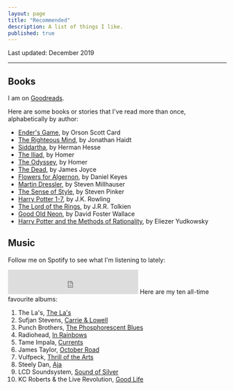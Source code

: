 ```yaml
---
layout: page
title: "Recommended"
description: A list of things I like.
published: true
---
```


Last updated: December 2019

--------

## Books

I am on [Goodreads](https://www.goodreads.com/user/show/36777500-david-laing).

Here are some books or stories that I've read more than once, alphabetically by author:

- [Ender's Game](https://www.goodreads.com/book/show/375802.Ender_s_Game), by Orson Scott Card
- [The Righteous Mind](https://www.goodreads.com/book/show/11324722-the-righteous-mind), by Jonathan Haidt
- [Siddartha](https://www.goodreads.com/book/show/30141085-siddartha), by Herman Hesse
- [The Iliad](https://www.goodreads.com/book/show/1371.The_Iliad), by Homer
- [The Odyssey](https://www.goodreads.com/book/show/1381.The_Odyssey), by Homer
- [The Dead](https://www.online-literature.com/james_joyce/958/), by James Joyce
- [Flowers for Algernon](https://www.goodreads.com/book/show/36576608-flowers-for-algernon), by Daniel Keyes
- [Martin Dressler](goodreads.com/book/show/40856825-martin-dressler), by Steven Millhauser
- [The Sense of Style](https://www.goodreads.com/book/show/20821371-the-sense-of-style), by Steven Pinker
- [Harry Potter 1-7](https://www.goodreads.com/book/show/862041.Harry_Potter_Series_Box_Set), by J.K. Rowling
- [The Lord of the Rings](https://www.goodreads.com/book/show/33.The_Lord_of_the_Rings), by J.R.R. Tolkien
- [Good Old Neon](http://sdavidmiller.com/octo/files/no_google2/GoodOldNeon.pdf), by David Foster Wallace
- [Harry Potter and the Methods of Rationality](https://www.goodreads.com/book/show/10016013-harry-potter-and-the-methods-of-rationality), by Eliezer Yudkowsky

## Music

Follow me on Spotify to see what I'm listening to lately:

<iframe src="https://open.spotify.com/follow/1/?uri=spotify:user:davidkendalllaing&size=detail&theme=light&show-count=0" width="300" height="56" scrolling="no" frameborder="0" style="border:none; overflow:hidden;" allowtransparency="true"></iframe>
Here are my ten all-time favourite albums:

1. The La's, [The La's](https://open.spotify.com/album/1djwiQ802xeU8Q45jv1b0x?si=R_6yRDIPTber0hdKvC3rxg)
2. Sufjan Stevens, [Carrie & Lowell](https://open.spotify.com/album/0U8DeqqKDgIhIiWOdqiQXE?si=FgDrolYrSECCOHkto9f53w)
3. Punch Brothers, [The Phosphorescent Blues](https://open.spotify.com/album/3cdqpjwuTvDeLe3RYIGb0j?si=PgllOQIrQgmKFlFL-VpCbQ)
4. Radiohead, [In Rainbows](https://open.spotify.com/album/7eyQXxuf2nGj9d2367Gi5f?si=jj61jkKAQam3vh_LCB94oQ)
5. Tame Impala, [Currents](https://open.spotify.com/album/79dL7FLiJFOO0EoehUHQBv?si=upz69-ItR3eGDRhCwXpLCQ)
6. James Taylor, [October Road](https://open.spotify.com/album/3RHJNmuwD0fnwccBv2HTif?si=Yhjivb7jQ8mTz35gLAgxmA)
7. Vulfpeck, [Thrill of the Arts](https://open.spotify.com/album/0LyGgFrZFXpRKpgj664Xu7?si=-TcSLmh0Rc-5evfXBQFnxA)
8. Steely Dan, [Aja](https://open.spotify.com/album/51XjnQQ9SR8VSEpxPO9vrW?si=d2Xo-eEjTa2uVflUVCMa3w)
9. LCD Soundsystem, [Sound of Silver](https://open.spotify.com/album/1R8kkopLT4IAxzMMkjic6X?si=pqbwWNE7Rl-skdhnjT5Aiw)
10. KC Roberts & the Live Revolution, [Good Life](https://open.spotify.com/album/40fwfKIddIywScxjTYQKG4?si=GIql__dPQS-d5KbM0d4U6g)